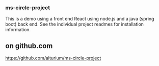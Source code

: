 ### ms-circle-project

This is a demo using a front end React using node.js and a java (spring boot) back end.    See the individual project readmes for installation information.

## on github.com
https://github.com/alturium/ms-circle-project
